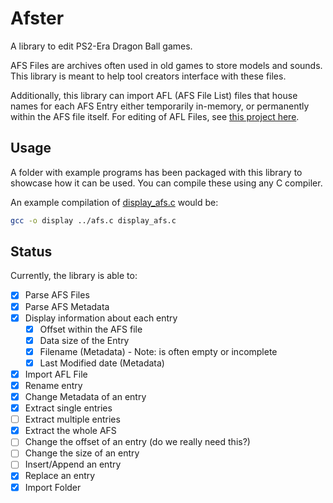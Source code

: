 # Afster

A library to edit PS2-Era Dragon Ball games.

AFS Files are archives often used in old games to store models and sounds. This library is meant to help tool creators interface with these files.

Additionally, this library can import AFL (AFS File List) files that house names for each AFS Entry either temporarily in-memory, or permanently within the AFS file itself. For editing of AFL Files, see [this project here](https://github.com/ViveTheModder/afl-editor).

## Usage

A folder with example programs has been packaged with this library to showcase how it can be used. You can compile these using any C compiler. 

An example compilation of [display_afs.c](https://github.com/jagger1407/Afster/blob/main/examples/display_afs.c) would be:
```bash
gcc -o display ../afs.c display_afs.c
```

## Status

Currently, the library is able to:

- [x] Parse AFS Files
- [x] Parse AFS Metadata
- [x] Display information about each entry
    - [x] Offset within the AFS file
    - [x] Data size of the Entry
    - [x] Filename (Metadata) - Note: is often empty or incomplete
    - [x] Last Modified date (Metadata)
- [x] Import AFL File
- [x] Rename entry
- [x] Change Metadata of an entry
- [x] Extract single entries
- [ ] Extract multiple entries
- [x] Extract the whole AFS
- [ ] Change the offset of an entry (do we really need this?)
- [ ] Change the size of an entry
- [ ] Insert/Append an entry
- [x] Replace an entry
- [x] Import Folder
